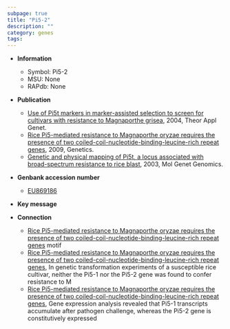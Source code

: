 ```yaml
---
subpage: true
title: "Pi5-2"
description: ""
category: genes
tags: 
---
```


* **Information**  
    + Symbol: Pi5-2  
    + MSU: None  
    + RAPdb: None  

* **Publication**  
    + [Use of Pi5t markers in marker-assisted selection to screen for cultivars with resistance to Magnaporthe grisea](http://www.ncbi.nlm.nih.gov/pubmed?term=Use+of+Pi5t+markers+in+marker-assisted+selection+to+screen+for+cultivars+with+resistance+to+Magnaporthe+grisea%5BTitle%5D), 2004, Theor Appl Genet.
    + [Rice Pi5-mediated resistance to Magnaporthe oryzae requires the presence of two coiled-coil-nucleotide-binding-leucine-rich repeat genes](http://www.ncbi.nlm.nih.gov/pubmed?term=Rice+Pi5-mediated+resistance+to+Magnaporthe+oryzae+requires+the+presence+of+two+coiled-coil-nucleotide-binding-leucine-rich+repeat+genes%5BTitle%5D), 2009, Genetics.
    + [Genetic and physical mapping of Pi5t, a locus associated with broad-spectrum resistance to rice blast](http://www.ncbi.nlm.nih.gov/pubmed?term=Genetic+and+physical+mapping+of+Pi5t,+a+locus+associated+with+broad-spectrum+resistance+to+rice+blast%5BTitle%5D), 2003, Mol Genet Genomics.

* **Genbank accession number**  
    + [EU869186](http://www.ncbi.nlm.nih.gov/nuccore/EU869186)

* **Key message**  

* **Connection**  
    + [Rice Pi5-mediated resistance to Magnaporthe oryzae requires the presence of two coiled-coil-nucleotide-binding-leucine-rich repeat genes](LRR) motif
    + [Rice Pi5-mediated resistance to Magnaporthe oryzae requires the presence of two coiled-coil-nucleotide-binding-leucine-rich repeat genes](http://www.ncbi.nlm.nih.gov/pubmed?term=Rice+Pi5-mediated+resistance+to+Magnaporthe+oryzae+requires+the+presence+of+two+coiled-coil-nucleotide-binding-leucine-rich+repeat+genes%5BTitle%5D), In genetic transformation experiments of a susceptible rice cultivar, neither the Pi5-1 nor the Pi5-2 gene was found to confer resistance to M
    + [Rice Pi5-mediated resistance to Magnaporthe oryzae requires the presence of two coiled-coil-nucleotide-binding-leucine-rich repeat genes](http://www.ncbi.nlm.nih.gov/pubmed?term=Rice+Pi5-mediated+resistance+to+Magnaporthe+oryzae+requires+the+presence+of+two+coiled-coil-nucleotide-binding-leucine-rich+repeat+genes%5BTitle%5D), Gene expression analysis revealed that Pi5-1 transcripts accumulate after pathogen challenge, whereas the Pi5-2 gene is constitutively expressed



